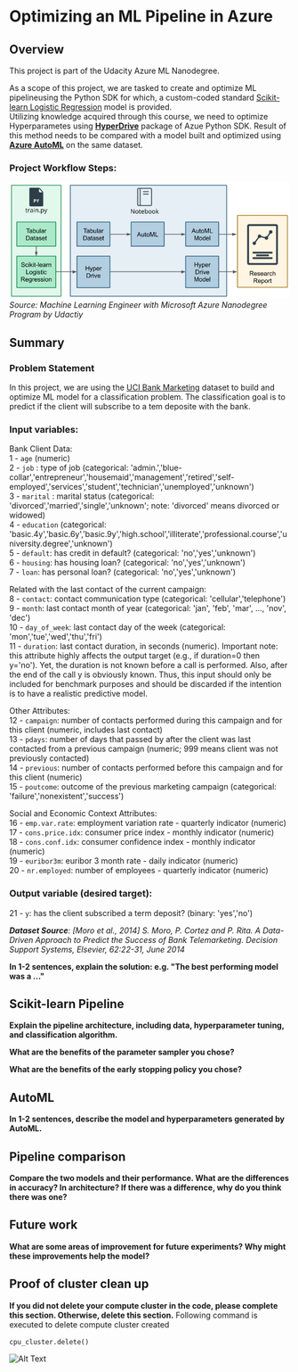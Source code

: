# Optimizing an ML Pipeline in Azure

## Overview
This project is part of the Udacity Azure ML Nanodegree.

As a scope of this project, we are tasked to create and optimize ML pipelineusing the Python SDK for which, a custom-coded standard [Scikit-learn Logistic Regression](https://scikit-learn.org/stable/modules/generated/sklearn.linear_model.LogisticRegression.html) model is provided.<br/>Utilizing knowledge acquired through this course, we need to optimize Hyperparametes using **[HyperDrive](https://docs.microsoft.com/en-us/python/api/azureml-train-core/azureml.train.hyperdrive?view=azure-ml-py)** package of Azue Python SDK. Result of this method needs to be compared with a model built and optimized using **[Azure AutoML](https://azure.microsoft.com/en-ca/services/machine-learning/automatedml/)** on the same dataset.

### Project Workflow Steps:
![Alt Text](https://github.com/Panth-Shah/AzureML_Optimize_MachineLearning_Pipeline_in_Azure/blob/master/Run_Results/creating-and-optimizing-an-ml-pipeline.png)
*Source: Machine Learning Engineer with Microsoft Azure Nanodegree Program by Udactiy*

## Summary

### Problem Statement

In this project, we are using the [UCI Bank Marketing](https://archive.ics.uci.edu/ml/datasets/Bank+Marketing) dataset to build and optimize ML model for a classification problem. The classification goal is to predict if the client will subscribe to a tem deposite with the bank.

### Input variables:

Bank Client Data:<br/>
1 - `age` (numeric)<br/>
2 - `job` : type of job (categorical: 'admin.','blue-collar','entrepreneur','housemaid','management','retired','self-employed','services','student','technician','unemployed','unknown')<br/>
3 - `marital` : marital status (categorical: 'divorced','married','single','unknown'; note: 'divorced' means divorced or widowed)<br/>
4 - `education` (categorical: 'basic.4y','basic.6y','basic.9y','high.school','illiterate','professional.course','university.degree','unknown')<br/>
5 - `default`: has credit in default? (categorical: 'no','yes','unknown')<br/>
6 - `housing`: has housing loan? (categorical: 'no','yes','unknown')<br/>
7 - `loan`: has personal loan? (categorical: 'no','yes','unknown')<br/>

Related with the last contact of the current campaign:<br/>
8 - `contact`: contact communication type (categorical: 'cellular','telephone')<br/>
9 - `month`: last contact month of year (categorical: 'jan', 'feb', 'mar', ..., 'nov', 'dec')<br/>
10 - `day_of_week`: last contact day of the week (categorical: 'mon','tue','wed','thu','fri')<br/>
11 - `duration`: last contact duration, in seconds (numeric). Important note: this attribute highly affects the output target (e.g., if duration=0 then y='no'). Yet, the duration is not known before a call is performed. Also, after the end of the call y is obviously known. Thus, this input should only be included for benchmark purposes and should be discarded if the intention is to have a realistic predictive model.<br/>

Other Attributes:<br/>
12 - `campaign`: number of contacts performed during this campaign and for this client (numeric, includes last contact)<br/>
13 - `pdays`: number of days that passed by after the client was last contacted from a previous campaign (numeric; 999 means client was not previously contacted)<br/>
14 - `previous`: number of contacts performed before this campaign and for this client (numeric)<br/>
15 - `poutcome`: outcome of the previous marketing campaign (categorical: 'failure','nonexistent','success')<br/>

Social and Economic Context Attributes:<br/>
16 - `emp.var.rate`: employment variation rate - quarterly indicator (numeric)<br/>
17 - `cons.price.idx`: consumer price index - monthly indicator (numeric)<br/>
18 - `cons.conf.idx`: consumer confidence index - monthly indicator (numeric)<br/>
19 - `euribor3m`: euribor 3 month rate - daily indicator (numeric)<br/>
20 - `nr.employed`: number of employees - quarterly indicator (numeric)<br/>

### Output variable (desired target):

21 - `y`: has the client subscribed a term deposit? (binary: 'yes','no')

***Dataset Source**: [Moro et al., 2014] S. Moro, P. Cortez and P. Rita. A Data-Driven Approach to Predict the Success of Bank Telemarketing. Decision Support Systems, Elsevier, 62:22-31, June 2014*

**In 1-2 sentences, explain the solution: e.g. "The best performing model was a ..."**

## Scikit-learn Pipeline
**Explain the pipeline architecture, including data, hyperparameter tuning, and classification algorithm.**

**What are the benefits of the parameter sampler you chose?**

**What are the benefits of the early stopping policy you chose?**

## AutoML
**In 1-2 sentences, describe the model and hyperparameters generated by AutoML.**

## Pipeline comparison
**Compare the two models and their performance. What are the differences in accuracy? In architecture? If there was a difference, why do you think there was one?**

## Future work
**What are some areas of improvement for future experiments? Why might these improvements help the model?**

## Proof of cluster clean up
**If you did not delete your compute cluster in the code, please complete this section. Otherwise, delete this section.**
Following command is executed to delete compute cluster created

```
cpu_cluster.delete()
```

![Alt Text](https://github.com/Panth-Shah/nd00333_AZMLND_Optimizing_a_Pipeline_in_Azure-Starter_Files/blob/master/Run_Results/DeleteCluster.JPG)
